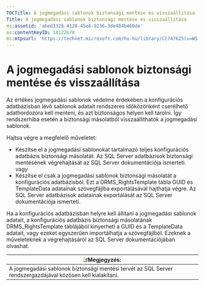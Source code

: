```yaml
---
TOCTitle: A jogmegadási sablonok biztonsági mentése és visszaállítása
Title: A jogmegadási sablonok biztonsági mentése és visszaállítása
ms:assetid: 'a6ed3328-4128-45e8-9236-3de484b460de'
ms:contentKeyID: 18122678
ms:mtpsurl: 'https://technet.microsoft.com/hu-hu/library/Cc747625(v=WS.10)'
---
```


A jogmegadási sablonok biztonsági mentése és visszaállítása
===========================================================

Az értékes jogmegadási sablonok védelme érdekében a konfigurációs adatbázisban lévő sablonok adatait rendszeres időközönként cserélhető adathordozóra kell menteni, és azt biztonságos helyen kell tárolni. Így rendszerhiba esetén a biztonsági másolatból visszaállíthatók a jogmegadási sablonok.

Hajtsa végre a megfelelő műveletet:

-   Készítse el a jogmegadási sablonokat tartalmazó teljes konfigurációs adatbázis biztonsági másolatát. Az SQL Server adatbázisok biztonsági mentésének végrehajtását az SQL Server dokumentációja ismerteti.
    vagy
-   Készítse el csak a jogmegadási sablonok biztonsági másolatát a konfigurációs adatbázisból. Ezt a DRMS\_RightsTemplate tábla GUID és TemplateData adatainak szövegfájlba exportálásával hajthatja végre. Az SQL Server adatbázisok adatainak exportálását az SQL Server dokumentációja ismerteti.

Ha a konfigurációs adatbázisban helyre kell állítani a jogmegadási sablonok adatait, a konfigurációs adatbázis biztonsági másolatának DRMS\_RightsTemplate táblájából kinyerheti a GUID és a TemplateData adatait, vagy ezeket egyszerűen importálhatja a szövegfájlból. Ezeknek a műveleteknek a végrehajtásáról az SQL Server dokumentációjában olvashat.

| ![](images/Cc747625.note(WS.10).gif)Megjegyzés:                                |
|-------------------------------------------------------------------------------------------------------------|
| A jogmegadási sablonok biztonsági mentési tervét az SQL Server rendszergazdájával közösen kell kialakítani. |
